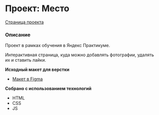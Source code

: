 # Проект: Место

[Страница проекта](https://pblhbka.github.io/mesto-project/index.html)

### Описание

Проект в рамках обучения в Яндекс Практикуме.

Интерактивная страница, куда можно добавлять фотографии, удалять их и ставить лайки.

**Исходный макет для верстки**

* [Макет в Figma](https://www.figma.com/file/2cn9N9jSkmxD84oJik7xL7/JavaScript.-Sprint-4?node-id=0%3A1)

**Собрано с использованием технологий**

* HTML
* CSS
* JS

